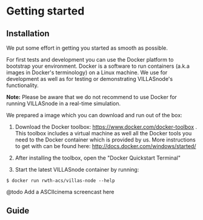 # Getting started

## Installation

We put some effort in getting you started as smooth as possible.

For first tests and development you can use the Docker platform to bootstrap your environment.
Docker is a software to run containers (a.k.a images in Docker's terminology) on a Linux machine.
We use for development as well as for testing or demonstrating VILLASnode's functionality.

**Note:** Please be aware that we do not recommend to use Docker for running VILLASnode in a real-time simulation.

We prepared a image which you can download and run out of the box:

1. Download the Docker toolbox: https://www.docker.com/docker-toolbox .
   This toolbox includes a virtual machine as well all the Docker tools you need to the Docker container which is provided by us.
   More instructions to get with can be found here: http://docs.docker.com/windows/started/

2. After installing the toolbox, open the "Docker Quickstart Terminal"

3. Start the latest VILLASnode container by running:

```
$ docker run rwth-acs/villas-node --help
```


@todo Add a ASCIIcinema screencast here

## Guide

